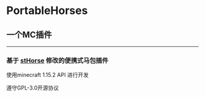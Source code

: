 # PortableHorses
## 一个MC插件
****
### 基于 [stHorse](https://github.com/ShepherdJerred-minecraft/sthorses) 修改的便携式马包插件  

使用minecraft 1.15.2 API 进行开发

遵守GPL-3.0开源协议
